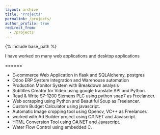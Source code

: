 ```yaml
---
layout: archive
title: "Projects"
permalink: /projects/
author_profile: true
redirect_from:
  - /projects
---
```


{% include base_path %}

I have worked on many web applications and desktop applications

======
* E-commerce Web Application in flask and SQLAlchemy, postgres
* Odoo ERP System Integration and Warehouse automation
* Production Monitor System with Breakdown analysis
* Subtitles Creator for Video using google translate API and Python.
* Read & Write S7-1200 Siemens PLC using python snap7 as Freelancer.
* Web scrapping using Python and Beautiful Soup as Freelancer.
* Custom Budget Calculator using javascript.
* Automatic Image cropping tool using Opencv, VC++ as Freelancer.
* worked with Ad Builder project using C#.NET and Javascript.
* HTML Conversion Tool using C#.NET and Javascript.
* Water Flow Control using embedded C.
